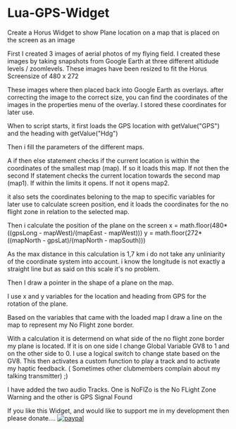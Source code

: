 # Lua-GPS-Widget
Create a Horus Widget to show Plane location on a map that is placed on the screen as an image

First I created 3 images of aerial photos of my flying field. I created these images by taking snapshots from Google Earth at three different altidude levels / zoomlevels.
These images have been resized to fit the Horus Screensize of 480 x 272

These images where then placed back into Google Earth as overlays. after correcting the image to the correct size, you can find the coordinates of the images in the properties menu of the overlay. I stored these coordinates for later use.

When to script starts, it first loads the GPS location with getValue("GPS") and the heading with getValue("Hdg")

Then i fill the parameters of the different maps.

A if then else statement checks if the current location is within the coordinates of the smallest map (map). If so it loads this map. 
If not then the second If statement checks the current location towards the second map (map1). If within the limits it opens. If not it opens map2.

it also sets the coordinates beloning to the map to specific variables for later use to calculate screen position, end it loads the coordinates for the no flight zone in relation to the selected map.

Then i calculate the position of the plane on the screen
x = math.floor(480*((gpsLong - mapWest)/(mapEast - mapWest)))
y = math.floor(272*((mapNorth - gpsLat)/(mapNorth - mapSouth)))

As the max distance in this calculation is 1,7 km i do not take any unliniarity of the coordinate system into account.
i know the longitude is not exactly a straight line but as said on this scale it's no problem.

Then I draw a pointer in the shape of a plane on the map.

I use x and y variables for the location and heading from GPS for the rotation of the plane.

Based on the variables that came with the loaded map I draw a line on the map to represent my No Flight zone border.

With a calculation it is determend on what side of the no flight zone border my plane is located. If it is on one side I change Global Variable GV8 to 1 and on the other side to 0. I use a logical switch to change state based on the GV8.
This then activates a custom function to play a track and to activate my haptic feedback. ( Sometimes other clubmembers complain about my talking transmitter) ;)

I have added the two audio Tracks. One is NoFlZo is the No FLight Zone Warning and the other is GPS Signal Found


If you like this Widget, and would like to support me in my development
then please donate....
[![paypal](https://www.paypalobjects.com/en_US/i/btn/btn_donateCC_LG.gif)](https://www.paypal.com/cgi-bin/webscr?cmd=_s-xclick&hosted_button_id=UXFYW3U9L4WPW&source=url)



